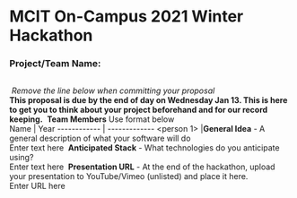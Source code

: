 # MCIT On-Campus 2021 Winter Hackathon  
### Project/Team Name:
##  
​
*Remove the line below when committing your proposal*  
**This proposal is due by the end of day on Wednesday Jan 13. This is here to get you to think about your project beforehand and for our record keeping.**
​
**Team Members**  Use format below  
Name | Year
------------ | -------------
<person 1> | <their year>
​
​
**General Idea**  - A general description of what your software will do  
Enter text here
​
**Anticipated Stack** - What technologies do you anticipate using?  
Enter text here
​
**Presentation URL** - At the end of the hackathon, upload your presentation to YouTube/Vimeo (unlisted) and place it here.  
Enter URL here
